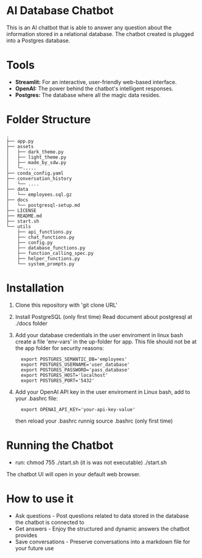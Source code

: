 # AI Database Chatbot

This is an AI chatbot that is able to answer any question about the information stored in a relational database. The chatbot created is plugged into a Postgres database. 

# Tools 

* **Streamlit:** For an interactive, user-friendly web-based interface.
* **OpenAI:** The power behind the chatbot's intelligent responses.
* **Postgres:** The database where all the magic data resides.

# Folder Structure 
```
.
├── app.py
├── assets
│   ├── dark_theme.py
│   ├── light_theme.py
│   ├── made_by_sdw.py
│   └─.....
├── conda_config.yaml
├── conversation_history
│   └── ....
├── data
│   └── employees.sql.gz
├── docs
│   └── postgresql-setup.md
├── LICENSE
├── README.md
├── start.sh
└── utils
    ├── api_functions.py
    ├── chat_functions.py
    ├── config.py
    ├── database_functions.py
    ├── function_calling_spec.py
    ├── helper_functions.py
    └── system_prompts.py
```

# Installation 

1. Clone this repository with 'git clone URL'
      
2. Install PostgreSQL (only first time)
   Read document about postgresql at ./docs folder

3. Add your database credentials in the user enviroment
    in linux bash create a file 'env-vars' in the up-folder for app.
    This file should not be at the app folder for security reasons:
    ```
      export POSTGRES_SEMANTIC_DB='employees'
      export POSTGRES_USERNAME='user_database'
      export POSTGRES_PASSWORD='pass_database'
      export POSTGRES_HOST='localhost'
      export POSTGRES_PORT='5432'
    ```
4. Add your OpenAI API key in the user enviroment
    in Linux bash, add to your .bashrc file:
    ```
      export OPENAI_API_KEY='your-api-key-value'
    ```
      then reload your .bashrc runnig source .bashrc (only first time)

# Running the Chatbot 
  - run: chmod 755 ./start.sh (it is was not executable)
  ./start.sh

   The chatbot UI will open in your default web browser. 

# How to use it

* Ask questions - Post questions related to data stored in the database the chatbot is connected to
* Get answers - Enjoy the structured and dynamic answers the chatbot provides  
* Save conversations - Preserve conversations into a markdown file for your future use 


